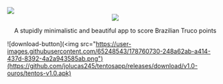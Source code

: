 <div align="center">
  <div align="left">
    <a href="https://github.com/jolucas245/tentosapp/releases/download/v1.0-ouros/tentos-v1.0.apk">
      <img src="https://user-images.githubusercontent.com/65248543/178760730-248a62ab-a414-437d-8392-4a2a943585ab.png"/>
    </a>
  </div>
  <div align="center">
    <img src="https://user-images.githubusercontent.com/65248543/178626556-c6c91706-b03e-4116-bc8b-99619e6095c0.png"/>
    <p>A stupidly minimalistic and beautiful app to score Brazilian Truco points</p>
  </div>
</div>

![download-button](<img src="https://user-images.githubusercontent.com/65248543/178760730-248a62ab-a414-437d-8392-4a2a943585ab.png")(https://github.com/jolucas245/tentosapp/releases/download/v1.0-ouros/tentos-v1.0.apk)
